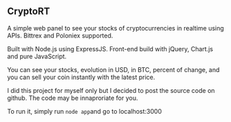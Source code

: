 ## CryptoRT

A simple web panel to see your stocks of cryptocurrencies in realtime using APIs. Bittrex and Poloniex supported.

Built with Node.js using ExpressJS. Front-end build with jQuery, Chart.js and pure JavaScript.

You can see your stocks, evolution in USD, in BTC, percent of change, and you can sell your coin instantly with the latest price.

I did this project for myself only but I decided to post the source code on github. The code may be innaproriate for you.

To run it, simply run `node app`and go to localhost:3000
